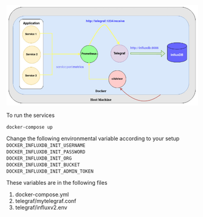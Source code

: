 ![monitoring-service-arch](fyp-monitoring.jpg)

To run the services
```
docker-compose up
```

Change the following environmental variable according to your setup<br>
`DOCKER_INFLUXDB_INIT_USERNAME`<br>
`DOCKER_INFLUXDB_INIT_PASSWORD`<br>
`DOCKER_INFLUXDB_INIT_ORG`<br>
`DOCKER_INFLUXDB_INIT_BUCKET`<br>
`DOCKER_INFLUXDB_INIT_ADMIN_TOKEN`

These variables are in the following files
1. docker-compose.yml
2. telegraf/mytelegraf.conf
3. telegraf/influxv2.env
